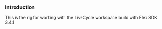 ### Introduction
This is the rig for working with the LiveCycle workspace build with Flex SDK 3.4.1
